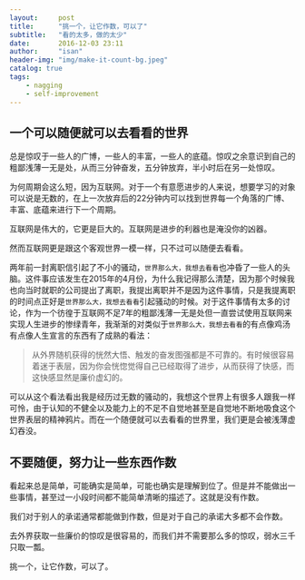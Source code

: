 ```yaml
---
layout:     post
title:      "挑一个，让它作数，可以了"
subtitle:   "看的太多，做的太少"
date:       2016-12-03 23:11
author:     "isan"
header-img: "img/make-it-count-bg.jpeg"
catalog: true
tags:
    - nagging
    - self-improvement
---
```


## 一个可以随便就可以去看看的世界

总是惊叹于一些人的广博，一些人的丰富，一些人的底蕴。惊叹之余意识到自己的粗鄙浅薄一无是处，从而三分钟奋发，五分钟放弃，半小时后在另一处惊叹。

为何周期会这么短，因为互联网。对于一个有意愿进步的人来说，想要学习的对象可以说是无数的，在上一次放弃后的22分钟内可以找到世界每一个角落的广博、丰富、底蕴来进行下一个周期。

互联网是伟大的，它更是巨大的。互联网是进步的利器也是淹没你的凶器。

然而互联网更是跟这个客观世界一模一样，只不过可以随便去看看。

两年前一封离职信引起了不小的骚动，`世界那么大，我想去看看`也冲昏了一些人的头脑。这件事应该发生在2015年的4月份，为什么我记得那么清楚，因为那个时候我也向当时就职的公司提出了离职，我提出离职并不是因为这件事情，只是我提离职的时间点正好是`世界那么大，我想去看看`引起骚动的时候。对于这件事情有太多的讨论，作为一个彷徨于互联网不足7年的粗鄙浅薄一无是处但一直尝试使用互联网来实现人生进步的惨绿青年，我渐渐的对类似于`世界那么大，我想去看看`的有点像鸡汤有点像人生宣言的东西有了成熟的看法：

>从外界随机获得的恍然大悟、触发的奋发图强都是不可靠的。有时候很容易着迷于表层，因为你会恍惚觉得自己已经取得了进步，从而获得了快感，而这快感显然是廉价虚幻的。

可以从这个看法看出我是经历过无数的骚动的，我想这个世界上有很多人跟我一样可怜，由于认知的不健全以及能力上的不足不自觉地甚至是自觉地不断地吸食这个世界表层的精神鸦片。而在一个随便就可以去看看的世界里，我们更是会被浅薄虚幻吞没。


## 不要随便，努力让一些东西作数

看起来总是简单，可能确实是简单，可能也确实是理解到位了。但是并不能做出一些事情，甚至过一小段时间都不能简单清晰的描述了。这就是没有作数。

我们对于别人的承诺通常都能做到作数，但是对于自己的承诺大多都不会作数。

去外界获取一些廉价的惊叹是很容易的，而我们并不需要那么多的惊叹，弱水三千只取一瓢。

挑一个，让它作数，可以了。








